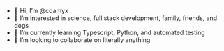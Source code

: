 - 👋 Hi, I’m @cdamyx
- 👀 I’m interested in science, full stack development, family, friends, and dogs
- 🌱 I’m currently learning Typescript, Python, and automated testing
- 💞️ I’m looking to collaborate on literally anything

<!---
cdamyx/cdamyx is a ✨ special ✨ repository because its `README.md` (this file) appears on your GitHub profile.
You can click the Preview link to take a look at your changes.
--->
